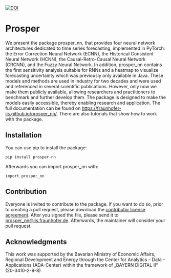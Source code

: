 [![DOI](https://zenodo.org/badge/589583113.svg)](https://zenodo.org/doi/10.5281/zenodo.10254871)

# Prosper

We present the package prosper\_nn, that provides four neural network architectures dedicated to time series forecasting, implemented in PyTorch: the Error Correction Neural Network (ECNN), the Historical Consistent Neural Network (HCNN), the Causal-Retro-Causal Neural Network (CRCNN), and the Fuzzy Neural Network. In addition, prosper\_nn contains the first sensitivity analysis suitable for RNNs and a heatmap to visualize forecasting uncertainty which was previously only available in Java.
These models and methods are used in industry for two decades and were used and referenced in several scientific publications. However, only now we make them publicly available, allowing researchers and practitioners to benchmark and further develop them.	The package is designed to make the models easily accessible, thereby enabling research and application.
The full documentation can be found on https://fraunhofer-iis.github.io/prosper_nn/. There are also tutorials that show how to work with the package.
## Installation

You can use pip to install the package:

`pip install prosper-nn`

Afterwards you can import prosper_nn with:

`import prosper_nn`

## Contribution

Everyone is invited to contribute to the package. If you want to do so, prior to creating a pull request, please download the [contributor license agreement](docs/source/contriubte/prosper_nn_cla.pdf).
After you signed the file, please send it to prosper_nn@iis.fraunhofer.de. Afterwards, the maintainer will consider your pull request.

## Acknowledgments

This work was supported by the Bavarian Ministry of Economic Affairs, Regional Development and Energy through the Center for Analytics – Data – Applications (ADA-Center) within the framework of „BAYERN DIGITAL II“ (20-3410-2-9-8)
